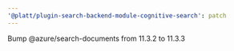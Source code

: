 ```yaml
---
'@platt/plugin-search-backend-module-cognitive-search': patch
---
```


Bump @azure/search-documents from 11.3.2 to 11.3.3
